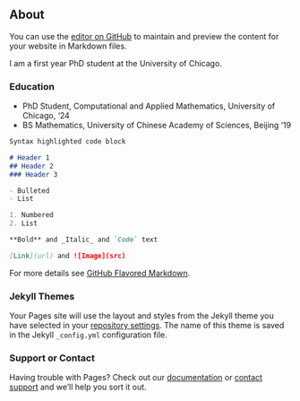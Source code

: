 ## About

You can use the [editor on GitHub](https://github.com/Xinzel1/XinzeLi.github.io/edit/master/index.md) to maintain and preview the content for your website in Markdown files.

I am a first year PhD student at the University of Chicago.

### Education

- PhD Student, Computational and Applied Mathematics, University of Chicago, ‘24
- BS Mathematics, University of Chinese Academy of Sciences, Beijing ‘19

```markdown
Syntax highlighted code block

# Header 1
## Header 2
### Header 3

- Bulleted
- List

1. Numbered
2. List

**Bold** and _Italic_ and `Code` text

[Link](url) and ![Image](src)
```

For more details see [GitHub Flavored Markdown](https://guides.github.com/features/mastering-markdown/).

### Jekyll Themes

Your Pages site will use the layout and styles from the Jekyll theme you have selected in your [repository settings](https://github.com/Xinzel1/XinzeLi.github.io/settings). The name of this theme is saved in the Jekyll `_config.yml` configuration file.

### Support or Contact

Having trouble with Pages? Check out our [documentation](https://help.github.com/categories/github-pages-basics/) or [contact support](https://github.com/contact) and we’ll help you sort it out.
